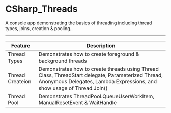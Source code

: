 # CSharp_Threads
A console app demonstrating the basics of threading including thread types, joins, creation &amp; pooling..


---
|Feature |Description |
|--------|------------|
|Thread Types | Demonstrates how to create foreground & background threads |
|Thread Createion | Demonstrates how to create threads using Thread Class, ThreadStart delegate, Parameterized Thread, Anonymous Delegates, Lambda Expressions, and show usage of Thread.Join() |
|Thread Pool | Demonstrates ThreadPool.QueueUserWorkItem, ManualResetEvent & WaitHandle |

